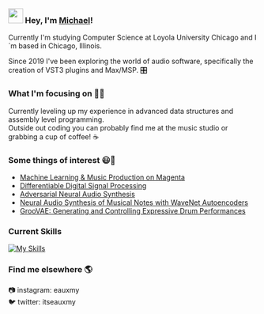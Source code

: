 ### <img src="https://media.giphy.com/media/hvRJCLFzcasrR4ia7z/giphy.gif" width="30px"> Hey, I'm [Michael](https://github.com/mcollins21)!

Currently I'm studying Computer Science at Loyola University Chicago and I´m based in Chicago, Illinois.

Since 2019 I've been exploring the world of audio software, specifically the creation of VST3 plugins and Max/MSP. :control_knobs:

### What I'm focusing on 👨‍💻

Currently leveling up my experience in advanced data structures and assembly level programming. <br />
Outside out coding you can probably find me at the music studio or grabbing a cup of coffee! :coffee:

### Some things of interest 😃🧾
<!-- BLOG-POST-LIST:START -->
- [Machine Learning & Music Production on Magenta](https://magenta.tensorflow.org)
- [Differentiable Digital Signal Processing](https://openreview.net/forum?id=B1x1ma4tDr)
- [Adversarial Neural Audio Synthesis](https://openreview.net/forum?id=H1xQVn09FX)
- [Neural Audio Synthesis of Musical Notes with WaveNet Autoencoders](https://research.google/pubs/pub46119/)
- [GrooVAE: Generating and Controlling Expressive Drum Performances](https://magenta.tensorflow.org/groovae)
<!-- BLOG-POST-LIST:END -->

### Current Skills

[![My Skills](https://skillicons.dev/icons?i=c,ableton,github,html,java)](https://skillicons.dev)

### Find me elsewhere 🌎

:camera: instagram: eauxmy <br />
:bird: twitter: itseauxmy

<!---
mcollins21/mcollins21 is a ✨ special ✨ repository because its `README.md` (this file) appears on your GitHub profile.
You can click the Preview link to take a look at your changes.
--->
